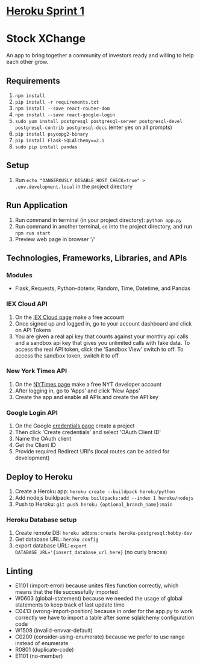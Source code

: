 # [Heroku Sprint 1](https://intense-tor-77466.herokuapp.com)
# Stock XChange
An app to bring together a community of investors ready and willing to help each other grow.

## Requirements
1. `npm install`
2. `pip install -r requirements.txt`
3. `npm install --save react-router-dom`
4. `npm install --save react-google-login`
5. `sudo yum install postgresql postgresql-server postgresql-devel postgresql-contrib postgresql-docs` (enter yes on all prompts)
6. `pip install psycopg2-binary`
7. `pip install Flask-SQLAlchemy==2.1`
8. `sudo pip install pandas`

## Setup
1. Run `echo "DANGEROUSLY_DISABLE_HOST_CHECK=true" > .env.development.local` in the project directory

## Run Application
1. Run command in terminal (in your project directory): `python app.py`
2. Run command in another terminal, `cd` into the project directory, and run `npm run start`
3. Preview web page in browser '/'

## Technologies, Frameworks, Libraries, and APIs
### Modules
+ Flask, Requests, Python-dotenv, Random, Time, Datetime, and Pandas
### IEX Cloud API
1. On the [IEX Cloud page](https://iexcloud.io/) make a free account
2. Once signed up and logged in, go to your account dashboard and click on API Tokens
3. You are given a real api key that counts against your monthly api calls and a sandbox api key that gives you unlimited calls with fake data. To access the real API token, click the 'Sandbox View' switch to off. To access the sandbox token, switch it to off

### New York Times API
1. On the [NYTimes page](https://developer.nytimes.com/) make a free NYT developer account
2. After logging in, go to 'Apps' and click 'New Apps'
3. Create the app and enable all APIs and create the API key

### Google Login API
1. On the Google [credentials page](https://console.cloud.google.com/apis/credentials) create a project
2. Then click 'Create credentials' and select 'OAuth Client ID'
3. Name the OAuth client
4. Get the Client ID
4. Provide required Redirect URI's (local routes can be added for development)

## Deploy to Heroku

1. Create a Heroku app: `heroku create --buildpack heroku/python`
2. Add nodejs buildpack: `heroku buildpacks:add --index 1 heroku/nodejs`
3. Push to Heroku: `git push heroku {optional_branch_name}:main`

### Heroku Database setup
1. Create remote DB: `heroku addons:create heroku-postgresql:hobby-dev`
2. Get database URL: `heroku config`
3. export database URL: `export DATABASE_URL='{insert_database_url_here}` (no curly braces)

## Linting 
+ E1101 (import-error) because unites files function correctly, which means that the file successfully imported
+ W0603 (global-statement) because we needed the usage of global statements to keep track of last update time
+ C0413 (wrong-import-position) because in order for the app.py to work correctly we have to import a table after some sqlalchemy configuration code
+ W1508 (invalid-envvar-default)
+ C0200 (consider-using-enumerate) because we prefer to use range instead of enumerate
+ R0801 (duplicate-code) 
+ E1101 (no-member)
